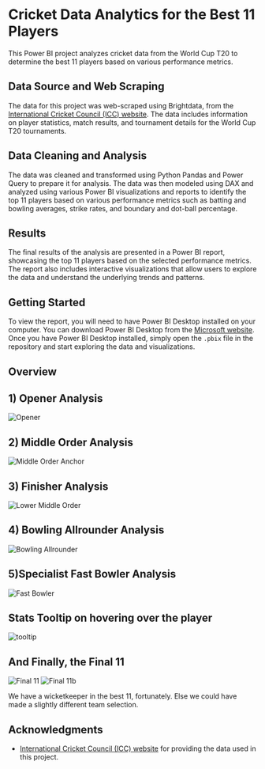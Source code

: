 # Cricket Data Analytics for the Best 11 Players

This Power BI project analyzes cricket data from the World Cup T20 to determine the best 11 players based on various performance metrics. 

## Data Source and Web Scraping

The data for this project was web-scraped using Brightdata, from the [International Cricket Council (ICC) website](https://www.icc-cricket.com/). The data includes information on player statistics, match results, and tournament details for the World Cup T20 tournaments.

## Data Cleaning and Analysis

The data was cleaned and transformed using Python Pandas and Power Query to prepare it for analysis. The data was then modeled using DAX and analyzed using various Power BI visualizations and reports to identify the top 11 players based on various performance metrics such as batting and bowling averages, strike rates, and boundary and dot-ball percentage.

## Results

The final results of the analysis are presented in a Power BI report, showcasing the top 11 players based on the selected performance metrics. The report also includes interactive visualizations that allow users to explore the data and understand the underlying trends and patterns.

## Getting Started

To view the report, you will need to have Power BI Desktop installed on your computer. You can download Power BI Desktop from the [Microsoft website](https://powerbi.microsoft.com/). Once you have Power BI Desktop installed, simply open the `.pbix` file in the repository and start exploring the data and visualizations.

## Overview

## 1) Opener Analysis
![Opener](Openers.png)

## 2) Middle Order Analysis
![Middle Order Anchor](Middle.png)

## 3) Finisher Analysis
![Lower Middle Order](Finishers.png)

## 4) Bowling Allrounder Analysis
![Bowling Allrounder](Allround.png)

## 5)Specialist Fast Bowler Analysis
![Fast Bowler](tail.png)

## Stats Tooltip on hovering over the player
![tooltip](statstool.png)

## And Finally, the Final 11
![Final 11](final1.png)
![Final 11b](final2.png)

We have a wicketkeeper in the best 11, fortunately. Else we could have made a slightly different team selection.


## Acknowledgments

- [International Cricket Council (ICC) website](https://www.icc-cricket.com/) for providing the data used in this project.
